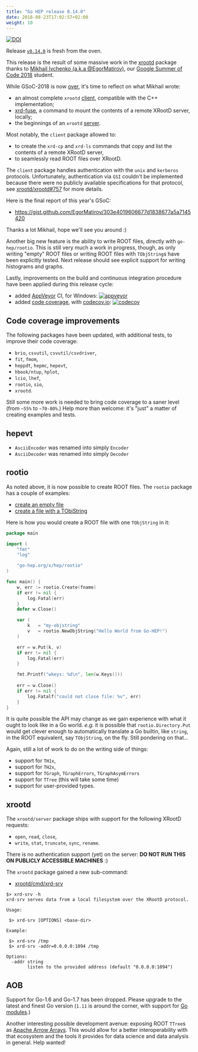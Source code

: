 ```yaml
---
title: "Go HEP release 0.14.0"
date: 2018-08-23T17:02:57+02:00
weight: 10
---
```


[![DOI](https://zenodo.org/badge/DOI/10.5281/zenodo.1402652.svg)](https://doi.org/10.5281/zenodo.1402652)

Release [`v0.14.0`](https://github.com/go-hep/hep/tree/v0.14.0) is fresh from the oven.

This release is the result of some massive work in the [xrootd](https://go-hep.org/x/hep/xrootd) package thanks to [Mikhail Ivchenko (a.k.a @EgorMatirov)](https://github.com/EgorMatirov), our [Google Summer of Code 2018](https://summerofcode.withgoogle.com/) student.

While GSoC-2018 is now [over](https://opensource.googleblog.com/2018/08/thats-a-wrap-gsoc-2018.html), it's time to reflect on what Mikhail wrote:

- an almost complete `xrootd` [client](https://go-hep.org/x/hep/xrootd/client), compatible with the C++ implementation;
- [xrd-fuse](https://go-hep.org/x/hep/xrootd/cmd/xrd-fuse), a command to mount the contents of a remote XRootD server, locally;
- the beginnings of an `xrootd` [server](https://go-hep.org/x/hep/xrootd/server).

Most notably, the `client` package allowed to:

- to create the `xrd-cp` and `xrd-ls` commands that copy and list the contents of a remote XRootD server,
- to seamlessly read ROOT files over XRootD.

The `client` package handles authentication with the `unix` and `kerberos` protocols.
Unfortunately, authentication via `GSI` couldn't be implemented because there were no publicly available specifications for that protocol, see [xrootd/xrootd#757](https://github.com/xrootd/xrootd/issues/757) for more details.

Here is the final report of this year's GSoC:

- https://gist.github.com/EgorMatirov/303e4019606677d1838677a5a7145420

Thanks a lot Mikhail, hope we'll see you around :)


Another big new feature is the ability to write ROOT files, directly with `go-hep/rootio`.
This is still very much a work in progress, though, as only writing "empty" ROOT files or writing ROOT files with `TObjString`s have been explicitly tested.
Next release should see explicit support for writing histograms and graphs.

Lastly, improvements on the build and continuous integration procedure have been applied during this release cycle:

- added [AppVeyor](https://ci.appveyor.com/project/sbinet/hep) CI, for Windows: [![appveyor](https://ci.appveyor.com/api/projects/status/qnnp26vv2c71f560?svg=true)](https://ci.appveyor.com/project/sbinet/hep)
- added [code coverage](https://codecov.io/gh/go-hep/hep), with [codecov.io](https://codecov.io): [![codecov](https://codecov.io/gh/go-hep/hep/branch/v0.14.0/graph/badge.svg)](https://codecov.io/gh/go-hep/hep)

## Code coverage improvements

The following packages have been updated, with additional tests, to improve their code coverage:

- `brio`, `csvutil`, `csvutil/csvdriver`,
- `fit`, `fmom`,
- `heppdt`, `hepmc`, `hepevt`,
- `hbook/ntup`, `hplot`,
- `lcio`, `lhef`,
- `rootio`, `sio`,
- `xrootd`.

Still some more work is needed to bring code coverage to a saner level (from `~55%` to `~70-80%`.)
Help more than welcome: it's "just" a matter of creating examples and tests.

## hepevt

- `AsciiEncoder` was renamed into simply `Encoder`
- `AsciiDecoder` was renamed into simply `Decoder`

## rootio

As noted above, it is now possible to create ROOT files.
The `rootio` package has a couple of examples:

- [create an empty file](https://godoc.org/go-hep.org/x/hep/rootio#example-Create--Empty)
- [create a file with a TObjString](https://godoc.org/go-hep.org/x/hep/rootio#example-Create)

Here is how you would create a ROOT file with one `TObjString` in it:

```go
package main

import (
	"fmt"
	"log"

	"go-hep.org/x/hep/rootio"
)

func main() {
	w, err := rootio.Create(fname)
	if err != nil {
	    log.Fatal(err)
	}
	defer w.Close()

	var (
	    k   = "my-objstring"
	    v   = rootio.NewObjString("Hello World from Go-HEP!")
	)

	err = w.Put(k, v)
	if err != nil {
	    log.Fatal(err)
	}

	fmt.Printf("wkeys: %d\n", len(w.Keys()))
	
	err = w.Close()
	if err != nil {
	    log.Fatalf("could not close file: %v", err)
	}
}
```

It is quite possible the API may change as we gain experience with what it ought to look like in a Go world.
_e.g._ it is possible that `rootio.Directory.Put` would get clever enough to automatically translate a Go builtin, like `string`, in the ROOT equivalent, say `TObjString`, on the fly.
Still pondering on that...

Again, still a lot of work to do on the writing side of things:

- support for `TH1x`,
- support for `TH2x`,
- support for `TGraph`, `TGraphErrors`, `TGraphAsymErrors`
- support for `TTree` (this will take some time)
- support for user-provided types.

## xrootd

The `xrootd/server` package ships with support for the following XRootD requests:

- `open`, `read`, `close`,
- `write`, `stat`, `truncate`, `sync`, `rename`.

There is no authentication support (yet) on the server: **DO NOT RUN THIS ON PUBLICLY ACCESSIBLE MACHINES** :)

The `xrootd` package gained a new sub-command:

- [xrootd/cmd/xrd-srv](https://go-hep.org/x/hep/xrootd/cmd/xrd-srv)

```
$> xrd-srv -h
xrd-srv serves data from a local filesystem over the XRootD protocol. 

Usage:

 $> xrd-srv [OPTIONS] <base-dir>

Example:

 $> xrd-srv /tmp
 $> xrd-srv -addr=0.0.0.0:1094 /tmp

Options:
  -addr string
    	listen to the provided address (default "0.0.0.0:1094")
```

## AOB

Support for Go-1.6 and Go-1.7 has been dropped.
Please upgrade to the latest and finest Go version (`1.11` is around the corner, with support for [Go modules](https://golang.org/doc/go1.11#modules).)

Another interesting possible development avenue: exposing ROOT `TTree`s as [Apache Arrow Arrays](https://arrow.apache.org/).
This would allow for a better interoperability with that ecosystem and the tools it provides for data science and data analysis in general.
Help wanted!

